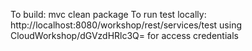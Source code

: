 To build: mvc clean package
To run test locally: http://localhost:8080/workshop/rest/services/test using CloudWorkshop/dGVzdHRlc3Q= for access credentials

